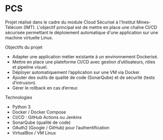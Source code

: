 # PCS

Projet réalisé dans le cadre du module Cloud Sécurisé à l'Institut Mines-Télécom (IMT).
L'objectif principal est de mettre en place une chaîne CI/CD sécurisée permettant le déploiement automatique d'une application sur une machine virtuelle Linux.

Objectifs du projet
- Adapter une application métier existante à un environnement Dockerisé.
- Mettre en place une plateforme CI/CD avec gestion d’utilisateurs, rôles et pipeline visuel.
- Déployer automatiquement l’application sur une VM via Docker.
- Ajouter des outils de qualité de code (SonarQube) et de sécurité (tests d’intrusion).
- Gérer le rollback en cas d’erreur.

Technologies
- Python 3
- Docker / Docker Compose
- CI/CD : GitHub Actions ou Jenkins
- SonarQube (qualité de code)
- OAuth2 (Google / GitHub) pour l’authentification
- VirtualBox / VM Linux
